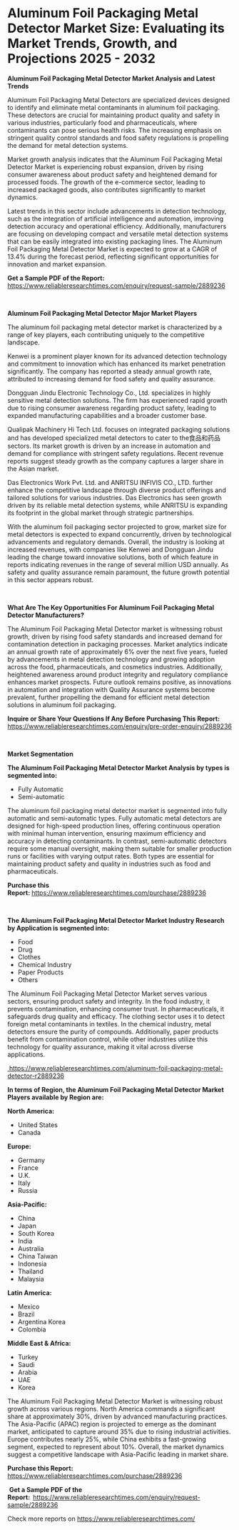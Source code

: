 <p><h1>Aluminum Foil Packaging Metal Detector Market Size: Evaluating its Market Trends, Growth, and Projections 2025 - 2032</h1></p><p><strong>Aluminum Foil Packaging Metal Detector Market Analysis and Latest Trends</strong></p>
<p><p>Aluminum Foil Packaging Metal Detectors are specialized devices designed to identify and eliminate metal contaminants in aluminum foil packaging. These detectors are crucial for maintaining product quality and safety in various industries, particularly food and pharmaceuticals, where contaminants can pose serious health risks. The increasing emphasis on stringent quality control standards and food safety regulations is propelling the demand for metal detection systems.</p><p>Market growth analysis indicates that the Aluminum Foil Packaging Metal Detector Market is experiencing robust expansion, driven by rising consumer awareness about product safety and heightened demand for processed foods. The growth of the e-commerce sector, leading to increased packaged goods, also contributes significantly to market dynamics. </p><p>Latest trends in this sector include advancements in detection technology, such as the integration of artificial intelligence and automation, improving detection accuracy and operational efficiency. Additionally, manufacturers are focusing on developing compact and versatile metal detection systems that can be easily integrated into existing packaging lines. The Aluminum Foil Packaging Metal Detector Market is expected to grow at a CAGR of 13.4% during the forecast period, reflecting significant opportunities for innovation and market expansion.</p></p>
<p><strong>Get a Sample PDF of the Report:&nbsp;</strong> <a href="https://www.reliableresearchtimes.com/enquiry/request-sample/2889236?utm_campaign=2241&utm_medium=2&utm_source=Github&utm_content=ia&utm_term=14032025&utm_id=aluminum-foil-packaging-metal-detector">https://www.reliableresearchtimes.com/enquiry/request-sample/2889236</a></p>
<p>&nbsp;</p>
<p><strong>Aluminum Foil Packaging Metal Detector Major Market Players</strong></p>
<p><p>The aluminum foil packaging metal detector market is characterized by a range of key players, each contributing uniquely to the competitive landscape. </p><p>Kenwei is a prominent player known for its advanced detection technology and commitment to innovation which has enhanced its market penetration significantly. The company has reported a steady annual growth rate, attributed to increasing demand for food safety and quality assurance.</p><p>Dongguan Jindu Electronic Technology Co., Ltd. specializes in highly sensitive metal detection solutions. The firm has experienced rapid growth due to rising consumer awareness regarding product safety, leading to expanded manufacturing capabilities and a broader customer base.</p><p>Qualipak Machinery Hi Tech Ltd. focuses on integrated packaging solutions and has developed specialized metal detectors to cater to the食品和药品 sectors. Its market growth is driven by an increase in automation and demand for compliance with stringent safety regulations. Recent revenue reports suggest steady growth as the company captures a larger share in the Asian market.</p><p>Das Electronics Work Pvt. Ltd. and ANRITSU INFIVIS CO., LTD. further enhance the competitive landscape through diverse product offerings and tailored solutions for various industries. Das Electronics has seen growth driven by its reliable metal detection systems, while ANRITSU is expanding its footprint in the global market through strategic partnerships.</p><p>With the aluminum foil packaging sector projected to grow, market size for metal detectors is expected to expand concurrently, driven by technological advancements and regulatory demands. Overall, the industry is looking at increased revenues, with companies like Kenwei and Dongguan Jindu leading the charge toward innovative solutions, both of which feature in reports indicating revenues in the range of several million USD annually. As safety and quality assurance remain paramount, the future growth potential in this sector appears robust.</p></p>
<p>&nbsp;</p>
<p><strong>What Are The Key Opportunities For Aluminum Foil Packaging Metal Detector Manufacturers?</strong></p>
<p><p>The Aluminum Foil Packaging Metal Detector market is witnessing robust growth, driven by rising food safety standards and increased demand for contamination detection in packaging processes. Market analytics indicate an annual growth rate of approximately 6% over the next five years, fueled by advancements in metal detection technology and growing adoption across the food, pharmaceuticals, and cosmetics industries. Additionally, heightened awareness around product integrity and regulatory compliance enhances market prospects. Future outlook remains positive, as innovations in automation and integration with Quality Assurance systems become prevalent, further propelling the demand for efficient metal detection solutions in aluminum foil packaging.</p></p>
<p><strong>Inquire or Share Your Questions If Any Before Purchasing This Report:</strong> <a href="https://www.reliableresearchtimes.com/enquiry/pre-order-enquiry/2889236?utm_campaign=2241&utm_medium=2&utm_source=Github&utm_content=ia&utm_term=14032025&utm_id=aluminum-foil-packaging-metal-detector">https://www.reliableresearchtimes.com/enquiry/pre-order-enquiry/2889236</a></p>
<p>&nbsp;</p>
<p><strong>Market Segmentation</strong></p>
<p><strong>The Aluminum Foil Packaging Metal Detector Market Analysis by types is segmented into:</strong></p>
<p><ul><li>Fully Automatic</li><li>Semi-automatic</li></ul></p>
<p><p>The aluminum foil packaging metal detector market is segmented into fully automatic and semi-automatic types. Fully automatic metal detectors are designed for high-speed production lines, offering continuous operation with minimal human intervention, ensuring maximum efficiency and accuracy in detecting contaminants. In contrast, semi-automatic detectors require some manual oversight, making them suitable for smaller production runs or facilities with varying output rates. Both types are essential for maintaining product safety and quality in industries such as food and pharmaceuticals.</p></p>
<p><strong>Purchase this Report:&nbsp;</strong><a href="https://www.reliableresearchtimes.com/purchase/2889236?utm_campaign=2241&utm_medium=2&utm_source=Github&utm_content=ia&utm_term=14032025&utm_id=aluminum-foil-packaging-metal-detector">https://www.reliableresearchtimes.com/purchase/2889236</a></p>
<p>&nbsp;</p>
<p><strong>The Aluminum Foil Packaging Metal Detector Market Industry Research by Application is segmented into:</strong></p>
<p><ul><li>Food</li><li>Drug</li><li>Clothes</li><li>Chemical Industry</li><li>Paper Products</li><li>Others</li></ul></p>
<p><p>The Aluminum Foil Packaging Metal Detector Market serves various sectors, ensuring product safety and integrity. In the food industry, it prevents contamination, enhancing consumer trust. In pharmaceuticals, it safeguards drug quality and efficacy. The clothing sector uses it to detect foreign metal contaminants in textiles. In the chemical industry, metal detectors ensure the purity of compounds. Additionally, paper products benefit from contamination control, while other industries utilize this technology for quality assurance, making it vital across diverse applications.</p></p>
<p><a href="https://www.reliableresearchtimes.com/aluminum-foil-packaging-metal-detector-r2889236?utm_campaign=2241&utm_medium=2&utm_source=Github&utm_content=ia&utm_term=14032025&utm_id=aluminum-foil-packaging-metal-detector">&nbsp;https://www.reliableresearchtimes.com/aluminum-foil-packaging-metal-detector-r2889236</a></p>
<p><strong>In terms of Region, the Aluminum Foil Packaging Metal Detector Market Players available by Region are:</strong></p>
<p>
    <p> <strong> North America: </strong>
        <ul>
            <li>United States</li>
            <li>Canada</li>
        </ul>
        </p> 
    <p> <strong> Europe: </strong>
        <ul>
            <li>Germany</li>
            <li>France</li>
            <li>U.K.</li>
            <li>Italy</li>
            <li>Russia</li>
        </ul>
        </p> 
    <p> <strong> Asia-Pacific: </strong>
        <ul>
            <li>China</li>
            <li>Japan</li>
            <li>South Korea</li>
            <li>India</li>
            <li>Australia</li>
            <li>China Taiwan</li>
            <li>Indonesia</li>
            <li>Thailand</li>
            <li>Malaysia</li>
        </ul>
        </p> 
    <p> <strong> Latin America: </strong>
        <ul>
            <li>Mexico</li>
            <li>Brazil</li>
            <li>Argentina Korea</li>
            <li>Colombia</li>
        </ul>
        </p> 
    <p> <strong> Middle East & Africa: </strong>
        <ul>
            <li>Turkey</li>
            <li>Saudi</li>
            <li>Arabia</li>
            <li>UAE</li>
            <li>Korea</li>
        </ul>
    </p>
    </p>
<p><p>The Aluminum Foil Packaging Metal Detector Market is witnessing robust growth across various regions. North America commands a significant share at approximately 30%, driven by advanced manufacturing practices. The Asia-Pacific (APAC) region is projected to emerge as the dominant market, anticipated to capture around 35% due to rising industrial activities. Europe contributes nearly 25%, while China exhibits a fast-growing segment, expected to represent about 10%. Overall, the market dynamics suggest a competitive landscape with Asia-Pacific leading in market share.</p></p>
<p><strong>Purchase this Report: </strong><a href="https://www.reliableresearchtimes.com/purchase/2889236?utm_campaign=2241&utm_medium=2&utm_source=Github&utm_content=ia&utm_term=14032025&utm_id=aluminum-foil-packaging-metal-detector">https://www.reliableresearchtimes.com/purchase/2889236</a></p>
<p>&nbsp;<strong>Get a Sample PDF of the Report:&nbsp;&nbsp;</strong><a href="https://www.reliableresearchtimes.com/enquiry/request-sample/2889236?utm_campaign=2241&utm_medium=2&utm_source=Github&utm_content=ia&utm_term=14032025&utm_id=aluminum-foil-packaging-metal-detector">https://www.reliableresearchtimes.com/enquiry/request-sample/2889236</a></p>
<p><strong></strong></p>
<p>Check more reports on <a href="https://www.reliableresearchtimes.com/?utm_campaign=2241&utm_medium=2&utm_source=Github&utm_content=ia&utm_term=14032025&utm_id=aluminum-foil-packaging-metal-detector">https://www.reliableresearchtimes.com/</a></p>